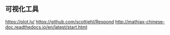 ## 可视化工具
https://plot.ly/
https://github.com/scottjehl/Respond
http://mathjax-chinese-doc.readthedocs.io/en/latest/start.html